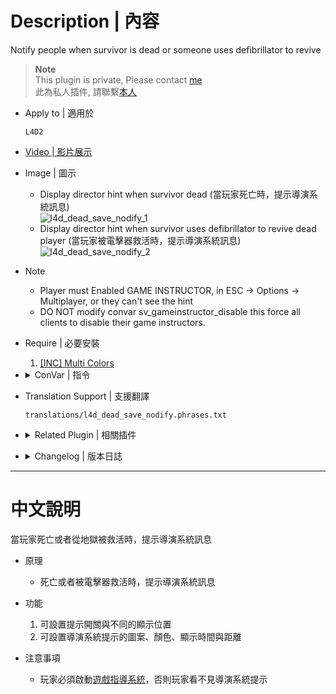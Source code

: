 # Description | 內容
Notify people when survivor is dead or someone uses defibrillator to revive

> __Note__ <br/>
This plugin is private, Please contact [me](https://github.com/fbef0102/Game-Private_Plugin#私人插件列表-private-plugins-list)<br/>
此為私人插件, 請聯繫[本人](https://github.com/fbef0102/Game-Private_Plugin#私人插件列表-private-plugins-list)

* Apply to | 適用於
	```
	L4D2
	```

* [Video | 影片展示](https://youtu.be/krdGPEqaE_g)

* Image | 圖示
	* Display director hint when survivor dead (當玩家死亡時，提示導演系統訊息)
	<br/>![l4d_dead_save_nodify_1](image/l4d_dead_save_nodify_1.jpg)
	* Display director hint when survivor uses defibrillator to revive dead player (當玩家被電擊器救活時，提示導演系統訊息)
	<br/>![l4d_dead_save_nodify_2](image/l4d_dead_save_nodify_2.jpg)

* Note
	* Player must Enabled GAME INSTRUCTOR, in ESC -> Options -> Multiplayer, or they can't see the hint
	* DO NOT modify convar sv_gameinstructor_disable this force all clients to disable their game instructors.

* Require | 必要安裝
	1. [[INC] Multi Colors](https://github.com/fbef0102/L4D1_2-Plugins/releases/tag/Multi-Colors)

* <details><summary>ConVar | 指令</summary>

	* cfg/sourcemod/l4d_dead_save_nodify.cfg
		```php
		// Changes how message displays on survivor dead. 0=Disable, 1=In chat, 2=In Hint Box, 4=In center text, 8=Director hint. Add numbers together. (15=All)
		l4d_dead_save_nodify_dead_announce_type "9"

		// Director hint color on survivor dead.
		l4d_dead_save_nodify_dead_director_color "255 255 255"

		// Director hint icon name on survivor dead. (For more icons: https://developer.valvesoftware.com/wiki/Env_instructor_hint)
		l4d_dead_save_nodify_dead_director_icon "icon_skull"

		// Director hint display range on survivor dead. (0=Any distance)
		l4d_dead_save_nodify_dead_director_range "1500"

		// Director hint display time on survivor dead. (0=Forever)
		l4d_dead_save_nodify_dead_director_time "0"

		// 0=Plugin off, 1=Plugin on.
		l4d_dead_save_nodify_enable "1"

		// Changes how message displays when survivor revives teammate from hell. 0=Disable, 1=In chat, 2=In Hint Box, 4=In center text, 8=Director hint. Add numbers together. (15=All)
		l4d_dead_save_nodify_revive_announce_type "9"

		// Director hint color when survivor revives teammate from hell.
		l4d_dead_save_nodify_revive_director_color "200 200 0"

		// Director hint icon name when survivor revives teammate from hell.
		l4d_dead_save_nodify_revive_director_icon "icon_shield"

		// Director hint display time when survivor revives teammate from hell.
		l4d_dead_save_nodify_revive_director_time "8.0"
		```
</details>

* Translation Support | 支援翻譯
	```
	translations/l4d_dead_save_nodify.phrases.txt
	```

* <details><summary>Related Plugin | 相關插件</summary>

	1. [LMC_Black_and_White_Notifier](https://github.com/fbef0102/L4D1_2-Plugins/tree/master/LMC_Black_and_White_Notifier): Notifies selected team(s) when someone is on final strike and add glow
		> 顯示誰是黑白狀態，有更多的提示與支援LMC模組
</details>

* <details><summary>Changelog | 版本日誌</summary>

	* v1.0
		* Initial Release
</details>

- - - -
# 中文說明
當玩家死亡或者從地獄被救活時，提示導演系統訊息

* 原理
	* 死亡或者被電擊器救活時，提示導演系統訊息

* 功能
	1. 可設置提示開關與不同的顯示位置
	2. 可設置導演系統提示的圖案、顏色、顯示時間與距離

* 注意事項
	* 玩家必須啟動[遊戲指導系統](https://github.com/fbef0102/Game-Private_Plugin/tree/main/Tutorial_%E6%95%99%E5%AD%B8%E5%8D%80/Chinese_%E7%B9%81%E9%AB%94%E4%B8%AD%E6%96%87/Game#%E5%95%9F%E5%8B%95%E9%81%8A%E6%88%B2%E6%8C%87%E5%B0%8E%E7%B3%BB%E7%B5%B1)，否則玩家看不見導演系統提示
